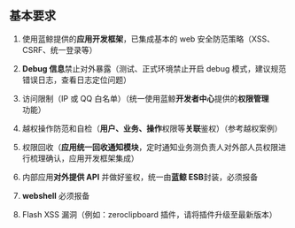 ## 基本要求

1. 使用蓝鲸提供的**应用开发框架**，已集成基本的 web 安全防范策略（XSS、CSRF、统一登录等）

2. **Debug 信息**禁止对外暴露（测试、正式环境禁止开启 debug 模式，建议规范错误日志，查看日志定位问题）

3. 访问限制（IP 或 QQ 白名单）（统一使用蓝鲸**开发者中心**提供的**权限管理**功能）

4. 越权操作防范和自检（**用户、业务、操作**权限等**关联**鉴权）（参考越权案例）

5. 权限回收（**应用统一回收通知模块**，定时通知业务测负责人对外部人员权限进行梳理确认，应用开发框架集成）

6. 内部应用**对外提供 API** 并做好鉴权，统一由**蓝鲸 ESB**封装，必须报备

7. **webshell** 必须报备

8. Flash XSS 漏洞（例如：zeroclipboard 插件，请将插件升级至最新版本）

